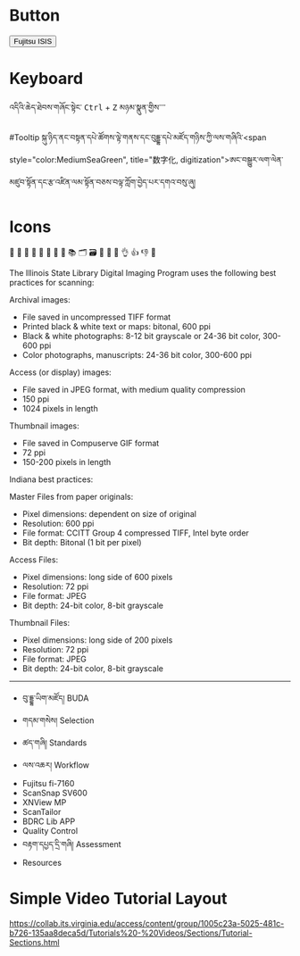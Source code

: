 
# Button
<a href="https://github.com/BuddhistDigitalResourceCenter/digitization-guidelines/releases/download/fi-7160/PSIPISIS-LX5-1_42_0c.exe"><button type="button" class="btn btn-success"><i class="fa fa-cloud-download"></i>  Fujitsu ISIS </button></a>



# Keyboard
འདིའི་ཆེད་ཐེབས་གཞོང་སྟེང་ <kbd>Ctrl</kbd> + <kbd>Z</kbd> མཉམ་སྣུན་གྱིས་་་་

#Tooltip
སྐུ་ཉིད་ནང་བསྟན་དཔེ་ཚོགས་ལྟེ་གནས་དང་བུདྡྷ་དཔེ་མཛོད་གཉིས་ཀྱི་ལས་གཞིའི་<span style="color:MediumSeaGreen", title="数字化, digitization">ཨང་བསྒྱུར་</span>ལག་ལེན་མཛུབ་སྟོན་དང་རྩ་འཛིན་ལམ་སྟོན་བཅས་བལྟ་ཀློག་བྱེད་པར་དགའ་བསུ་ཞུ།

# Icons
📁 📂
📄
📕 
📖 
📗 
📘 
📙 
📚
🗂 
🗃 
📓 
📔 
📝
👌
👍 
👎
👏


The Illinois State Library Digital Imaging Program uses the following best practices for scanning:

Archival images:
* File saved in uncompressed TIFF format
* Printed black & white text or maps: bitonal, 600 ppi
* Black & white photographs: 8-12 bit grayscale or 24-36 bit color, 300-600 ppi
* Color photographs, manuscripts: 24-36 bit color, 300-600 ppi

Access (or display) images:
* File saved in JPEG format, with medium quality compression
* 150 ppi
* 1024 pixels in length

Thumbnail images:
* File saved in Compuserve GIF format
* 72 ppi
* 150-200 pixels in length


Indiana best practices:

Master Files from paper originals:
* Pixel dimensions: dependent on size of original
* Resolution: 600 ppi
* File format: CCITT Group 4 compressed TIFF, Intel byte order
* Bit depth: Bitonal (1 bit per pixel) 

Access Files:
* Pixel dimensions: long side of 600 pixels
* Resolution: 72 ppi
* File format: JPEG
* Bit depth: 24-bit color, 8-bit grayscale

Thumbnail Files:
* Pixel dimensions: long side of 200 pixels
* Resolution: 72 ppi
* File format: JPEG
* Bit depth: 24-bit color, 8-bit grayscale 
___

* བུ་དྡྷ་ཡིག་མཛོད། BUDA
* གདམ་གསེས། Selection
* ཚད་གཞི། Standards
* ལས་འཆར། Workflow
* Fujitsu fi-7160
* ScanSnap SV600
* XNView MP
* ScanTailor
* BDRC Lib APP
* Quality Control
* བརྟག་དཔྱད་དྲི་གཞི། Assessment
* Resources

# Simple Video Tutorial Layout
https://collab.its.virginia.edu/access/content/group/1005c23a-5025-481c-b726-135aa8deca5d/Tutorials%20-%20Videos/Sections/Tutorial-Sections.html